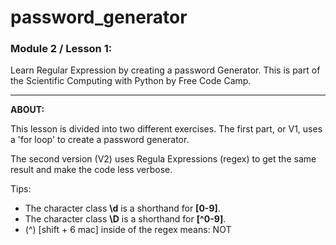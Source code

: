 # password_generator
### Module 2 / Lesson 1: 
Learn Regular Expression by creating a password Generator. This is part of the Scientific Computing with Python by Free Code Camp.


--------
**ABOUT:**

This lesson is divided into two different exercises. The first part, or V1, uses a 'for loop' to create a password generator.

The second version (V2) uses Regula Expressions (regex) to get the same result and make the code less verbose. 


Tips:
- The character class **\d** is a shorthand for **[0-9]**.
- The character class **\D** is a shorthand for **[^0-9]**.
- (^) [shift + 6 mac] inside of the regex means: NOT


